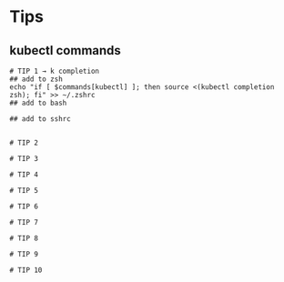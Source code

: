 # Tips

## kubectl commands

```text
# TIP 1 → k completion
## add to zsh
echo "if [ $commands[kubectl] ]; then source <(kubectl completion zsh); fi" >> ~/.zshrc
## add to bash

## add to sshrc


# TIP 2

# TIP 3

# TIP 4

# TIP 5

# TIP 6

# TIP 7

# TIP 8

# TIP 9

# TIP 10



```





